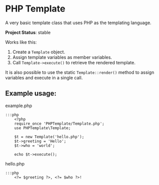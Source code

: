 # PHP Template

A very basic template class that uses PHP as the templating language.

__Project Status__: stable

Works like this:

1. Create a `Template` object.
1. Assign template variables as member variables.
1. Call `Template->execute()` to retrieve the rendered template.

It is also possible to use the static `Template::render()` method to assign variables and execute in a single call.

## Example usage:

example.php

	:::php
		<?php
		require_once 'PHPTemplate/Template.php';
		use PHPTemplate\Template;

		$t = new Template('hello.php');
		$t->greeting = 'Hello';
		$t->who = 'world';

		echo $t->execute();

hello.php

	:::php
		<?= $greeting ?>, <?= $who ?>!

